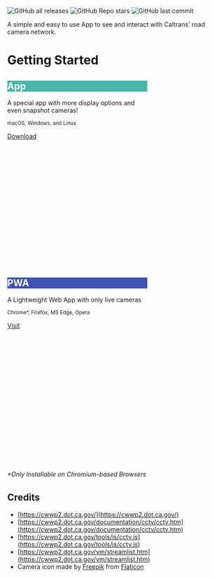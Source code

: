 
![GitHub all releases](https://img.shields.io/github/downloads/child-duckling/caltran-cameras/total?style=for-the-badge)
![GitHub Repo stars](https://img.shields.io/github/stars/child-duckling/caltrans-cameras?style=for-the-badge)
![GitHub last commit](https://img.shields.io/github/last-commit/child-duckling/caltrans-cameras?style=for-the-badge)



A simple and easy to use App to see and interact with Caltrans' road camera network.

# Getting Started

<link rel="stylesheet" href="https://fonts.googleapis.com/icon?family=Material+Icons">
<link rel="stylesheet" href="https://code.getmdl.io/1.3.0/material.indigo-pink.min.css">
<script defer src="https://code.getmdl.io/1.3.0/material.min.js"></script>

<script type="text/javascript">
    (function(c,l,a,r,i,t,y){
        c[a]=c[a]||function(){(c[a].q=c[a].q||[]).push(arguments)};
        t=l.createElement(r);t.async=1;t.src="https://www.clarity.ms/tag/"+i;
        y=l.getElementsByTagName(r)[0];y.parentNode.insertBefore(t,y);
    })(window, document, "clarity", "script", "6vi2prgnxj");
</script>


<style>
.card-square.mdl-card {
  width: 320px;
  height: 420px;
}
</style>
<div class="mdl-grid">
  <div class="mdl-cell mdl-cell--4-col">
<div class="card-square mdl-card mdl-shadow--2dp">
  <div class="mdl-card__title mdl-card--expand" style="color: #fff;
  background:
    url('/app/assests/icon.icns') bottom right 15% no-repeat #46B6AC;}">
    <h2 class="mdl-card__title-text">App</h2>
  </div>
  <div class="mdl-card__supporting-text">
    A special app with more display options and even snapshot cameras!
    <p><sup>macOS, Windows, and Linux </sup></p>  </div>
  <div class="mdl-card__actions mdl-card--border">
    <a class="mdl-button mdl-button--colored mdl-js-button mdl-js-ripple-effect" href="https://github.com/child-duckling/caltran-cameras/releases/latest">
      Download
    </a>
  </div>
</div>
<div class="mdl-cell mdl-cell--4-col">
  <div class="card-square mdl-card mdl-shadow--2dp" style="">
    <div class="mdl-card__title mdl-card--expand" style="color: #fff;
  background:
    url('/go/favicon.ico') bottom right 15% no-repeat #3f52af;}">
    <h2 class="mdl-card__title-text">PWA</h2>
    </div>
  <div class="mdl-card__supporting-text">
   A Lightweight Web App with only live cameras
    <p><sup>Chrome*, Firefox, MS Edge, Opera </sup></div>
  <div class="mdl-card__actions mdl-card--border">
    <a class="mdl-button mdl-button--colored mdl-js-button mdl-js-ripple-effect" href="https://caltranscameras.app/go/">
      Visit
    </a>
  </div>
</div>
</div>


###### *Only Installable on Chromium-based Browsers




## Credits

- [https://cwwp2.dot.ca.gov/](https://cwwp2.dot.ca.gov/)
- [https://cwwp2.dot.ca.gov/documentation/cctv/cctv.htm](https://cwwp2.dot.ca.gov/documentation/cctv/cctv.htm)
- [https://cwwp2.dot.ca.gov/tools/js/cctv.js](https://cwwp2.dot.ca.gov/tools/js/cctv.js)
- [https://cwwp2.dot.ca.gov/vm/streamlist.htm](https://cwwp2.dot.ca.gov/vm/streamlist.htm)
- Camera icon made by [Freepik](https://www.freepik.com) from [Flaticon](www.flaticon.com)
